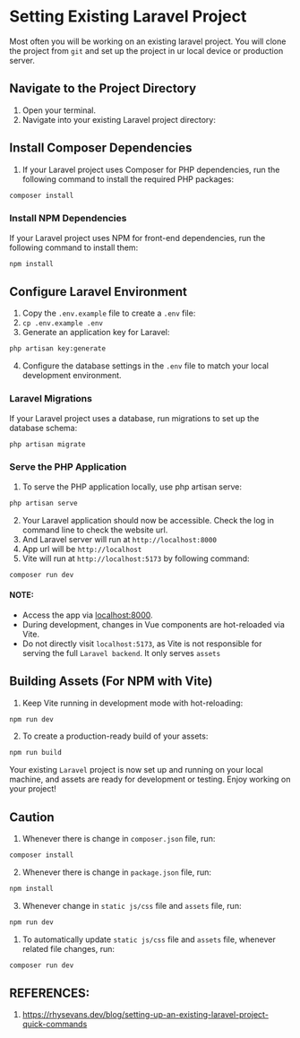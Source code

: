 # Setting Existing Laravel Project

Most often you will be working on an existing laravel project. You will clone the project from `git` and set up the project in ur local device or production server.

## Navigate to the Project Directory
1. Open your terminal.
2. Navigate into your existing Laravel project directory:

## Install Composer Dependencies
1. If your Laravel project uses Composer for PHP dependencies, run the following command to install the required PHP packages:
```bash
composer install
```

### Install NPM Dependencies
If your Laravel project uses NPM for front-end dependencies, run the following command to install them:
```bash
npm install
```

## Configure Laravel Environment
1. Copy the `.env.example` file to create a `.env` file:
2. `cp .env.example .env`
3. Generate an application key for Laravel:
```bash
php artisan key:generate
```
4. Configure the database settings in the `.env` file to match your local development environment.

### Laravel Migrations
If your Laravel project uses a database, run migrations to set up the database schema:
```bash
php artisan migrate
```

### Serve the PHP Application
1. To serve the PHP application locally, use php artisan serve:
```bash
php artisan serve
```
2. Your Laravel application should now be accessible. Check the log in command line to check the website url.
5. And Laravel server will run at `http://localhost:8000`
6. App url will be `http://localhost`
7. Vite will run at `http://localhost:5173` by following command:
```bash
composer run dev
```

#### NOTE:
- Access the app via [localhost:8000](http://localhost:8000).
- During development, changes in Vue components are hot-reloaded via Vite.
- Do not directly visit `localhost:5173`, as Vite is not responsible for serving the full `Laravel backend`. It only serves `assets`

## Building Assets (For NPM with Vite)
1. Keep Vite running in development mode with hot-reloading:
```bash
npm run dev
```
2. To create a production-ready build of your assets:
```bash
npm run build
```

Your existing `Laravel` project is now set up and running on your local machine, and assets are ready for development or testing. Enjoy working on your project!


## Caution
1. Whenever there is change in `composer.json` file, run:
```bash
composer install
```
2. Whenever there is change in `package.json` file, run:
```bash
npm install
```
3. Whenever change in `static js/css` file and `assets` file, run:
```bash
npm run dev
```
1. To automatically update `static js/css` file and `assets` file, whenever related file changes, run:
```bash
composer run dev
```

## REFERENCES:
1. https://rhysevans.dev/blog/setting-up-an-existing-laravel-project-quick-commands